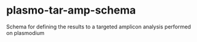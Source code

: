 # plasmo-tar-amp-schema

Schema for defining the results to a targeted amplicon analysis performed on plasmodium 
